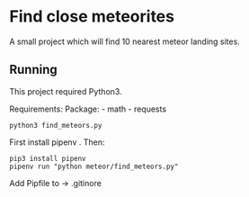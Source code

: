 # Find close meteorites

A small project which will find 10 nearest meteor landing sites.



## Running

This project required Python3.

Requirements:
    Package:
     - math
     - requests

`
python3 find_meteors.py
`

First install pipenv . Then:

```
pip3 install pipenv
pipenv run "python meteor/find_meteors.py"
```

Add Pipfile to  -> .gitinore